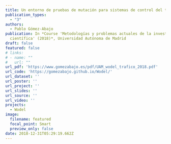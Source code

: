 ```yaml
---
title: Un entorno de pruebas de mutación para sistemas de control del tráfico
publication_types:
  - "3"
authors:
  - Pablo Gómez-Abajo
publication: In *Course 'Metodologías y problemas actuales de la investigación
  científica' (2018)*, Universidad Autónoma de Madrid
draft: false
featured: false
# links:
# - name: ""
#   url: ""
url_pdf: 'https://www.gomezabajo.es/pdf/UAM_wodel_trafico_2018.pdf'
url_code: 'https://gomezabajo.github.io/Wodel/'
url_dataset: ''
url_poster: ''
url_project: ''
url_slides: ''
url_source: ''
url_video: ''
projects:
  - Wodel
image:
  filename: featured
  focal_point: Smart
  preview_only: false
date: 2018-12-31T05:29:19.662Z
---
```

